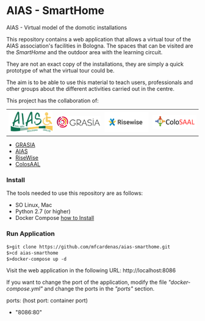 # AIAS - SmartHome
AIAS - Virtual model of the domotic installations

This repository contains a web application that allows a virtual tour of the AIAS association's facilities in Bologna. The spaces that can be visited are the <i>SmartHome</i> and the outdoor area with the learning circuit.

They are not an exact copy of the installations, they are simply a quick prototype of what the virtual tour could be.

The aim is to be able to use this material to teach users, professionals and other groups about the different activities carried out in the centre.

This project has the collaboration of:
<div style="text-align: center;">
<table width="100%" style="border: none;">
<tr>
    <td style="padding: 5px;"><img src="https://github.com/mfcardenas/aias-smarthome/blob/master/web/assets/img/logo-definitivo.png" width="120px" /></td>
    <td style="padding: 5px;"><img src="https://github.com/mfcardenas/aias-smarthome/blob/master/web/assets/img/GRASIA_logotipo2B.png" width="120px" /></td>
    <td style="padding: 5px;"><img src="https://github.com/mfcardenas/aias-smarthome/blob/master/web/assets/img/Risewise_Logo.png" width="120px" /></td>
    <td style="padding: 5px;"><img src="https://github.com/mfcardenas/aias-smarthome/blob/master/web/assets/img/logo_colosaal.png" width="120px" /></td>
</tr>
</table>
</div>

- [GRASIA](http://grasia.fdi.ucm.es)
- [AIAS](http://www.aiasbo.it)
- [RiseWise](https://risewise.eu)
- [ColosAAL](https://grasia.fdi.ucm.es/colosaal)


### Install 

The tools needed to use this repository are as follows:

- SO Linux, Mac
- Python 2.7 (or higher)
- Docker Compose [how to Install](https://docs.docker.com/compose/install/)

### Run Application

```
$>git clone https://github.com/mfcardenas/aias-smarthome.git
$>cd aias-smarthome
$>docker-compose up -d
```

Visit the web application in the following URL:
http://localhost:8086

If you want to change the port of the application, modify the file <i>"docker-compose.yml"</i> and change the ports in the <i>"ports"</i> section.

ports: (host port: container port)
- "8086:80"  